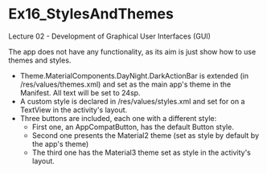 # Ex16_StylesAndThemes
Lecture 02 - Development of Graphical User Interfaces (GUI)

The app does not have any functionality, as its aim is just show how to use themes and styles. 
- Theme.MaterialComponents.DayNight.DarkActionBar is extended (in /res/values/themes.xml) and set as the main app's theme in the Manifest. All text will be set to 24sp.
- A custom style is declared in /res/values/styles.xml and set for on a TextView in the activity's layout.
- Three buttons are included, each one with a different style:
  - First one, an AppCompatButton, has the default Button style.
  - Second one presents the Material2 theme (set as style by default by the app's theme)
  - The third one has the Material3 theme set as style in the activity's layout.